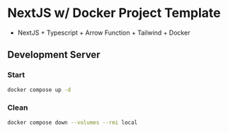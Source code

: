 # NextJS w/ Docker Project Template
- NextJS + Typescript + Arrow Function + Tailwind + Docker

## Development Server

### Start

```bash
docker compose up -d
```

### Clean

```bash
docker compose down --volumes --rmi local
```
